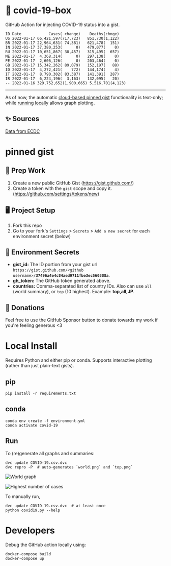 # 🏥 covid-19-box

GitHub Action for injecting COVID-19 status into a gist.

```
ID Date            Cases( change)    Deaths(chnge)
US 2022-01-17 66,421,597(717,723)   851,730(1,122)
BR 2022-01-17 22,964,631( 74,381)   621,478(  151)
IN 2022-01-17 37,380,253(      0)   479,077(    0)
RU 2022-01-17 10,651,867( 30,457)   315,495(  657)
ME 2022-01-17  4,368,314(      0)   297,138(    0)
PE 2022-01-17  2,606,126(      0)   203,464(    0)
GB 2022-01-17 15,342,262( 89,079)   152,197(   88)
ID 2022-01-17  4,272,421(    772)   144,174(    4)
IT 2022-01-17  8,790,302( 83,387)   141,391(  287)
IR 2022-01-17  6,224,196(  3,163)   132,095(   20)
-- 2022-01-16 329,752,652(1,900,665) 5,516,701(4,123)
```

---

As of now, the automatic [cloud-based pinned gist](#pinned-gist) functionality is text-only;
while [running locally](#local-install) allows graph plotting.

## ✨ Sources

[Data from ECDC](https://www.ecdc.europa.eu/en/publications-data/download-todays-data-geographic-distribution-covid-19-cases-worldwide)

# pinned gist

## 🎒 Prep Work
1. Create a new public GitHub Gist (https://gist.github.com/)
1. Create a token with the `gist` scope and copy it. (https://github.com/settings/tokens/new)

## 🖥 Project Setup
1. Fork this repo
1. Go to your fork's `Settings` > `Secrets` > `Add a new secret` for each environment secret (below)

## 🤫 Environment Secrets
- **gist_id:** The ID portion from your gist url `https://gist.github.com/<github username>/`**`37496a4e4c84aed9711fbe3ec560888a`**.
- **gh_token:** The GitHub token generated above.
- **countries:** Comma-separated list of country IDs. Also can use `all` (world summary), or `top` (10 highest). Example: **top,all,JP**.

## 💸 Donations

Feel free to use the GitHub Sponsor button to donate towards my work if you're feeling generous <3

# Local Install

Requires Python and either pip or conda. Supports interactive plotting (rather than just plain-text gists).

## pip

```
pip install -r requirements.txt
```

## conda

```
conda env create -f environment.yml
conda activate covid-19
```

## Run

To (re)generate all graphs and summaries:

```
dvc update COVID-19.csv.dvc
dvc repro -P  # auto-generates `world.png` and `top.png`
```

![World graph](world.png)

![Highest number of cases](top.png)

To manually run,

```
dvc update COVID-19.csv.dvc  # at least once
python covid19.py --help
```

# Developers

Debug the GitHub action locally using:

```
docker-compose build
docker-compose up
```

